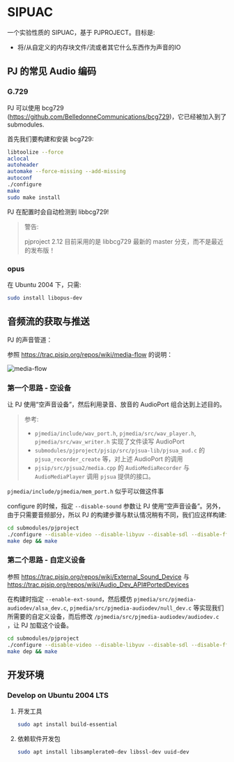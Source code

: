 # SIPUAC

一个实验性质的 SIPUAC，基于 PJPROJECT。目标是:

- 将/从自定义的内存块文件/流或者其它什么东西作为声音的IO

## PJ 的常见 Audio 编码

### G.729

PJ 可以使用 bcg729 (https://github.com/BelledonneCommunications/bcg729)，它已经被加入到了 submodules.

首先我们要构建和安装 bcg729:

```bash
libtoolize --force
aclocal
autoheader
automake --force-missing --add-missing
autoconf
./configure
make
sudo make install
```

PJ 在配置时会自动检测到 libbcg729!

> 警告:
>
> pjproject 2.12 目前采用的是 libbcg729 最新的 master 分支，而不是最近的发布版！

### opus

在 Ubuntu 2004 下，只需:

```bash
sudo install libopus-dev
```

## 音频流的获取与推送

PJ 的声音管道：

参照 <https://trac.pjsip.org/repos/wiki/media-flow> 的说明：

![media-flow](http://www.pjsip.org/images/media-flow.jpg)

### 第一个思路 - 空设备

让 PJ 使用“空声音设备”，然后利用录音、放音的 AudioPort 组合达到上述目的。

> 参考:
>
> - `pjmedia/include/wav_port.h`, `pjmedia/src/wav_player.h`, `pjmedia/src/wav_writer.h` 实现了文件读写 AudioPort
> - `submodules/pjproject/pjsip/src/pjsua-lib/pjsua_aud.c` 的 `pjsua_recorder_create` 等，对上述 AudioPort 的调用
> - `pjsip/src/pjsua2/media.cpp` 的 `AudioMediaRecorder` 与 `AudioMediaPlayer` 调用 `pjsua` 提供的接口。

`pjmedia/include/pjmedia/mem_port.h` 似乎可以做这件事

configure 的时候，指定 `--disable-sound` 参数让 PJ 使用“空声音设备”。另外，由于只需要音频部分，所以 PJ 的构建步骤与默认情况稍有不同，我们应这样构建:

```bash
cd submodules/pjproject
./configure --disable-video --disable-libyuv --disable-sdl --disable-ffmpeg --disable-v4l2 --disable-openh264 --disable-vpx --disable-ipp --disable-libwebrtc --disable-sound
make dep && make
```

### 第二个思路 - 自定义设备

参照 <https://trac.pjsip.org/repos/wiki/External_Sound_Device> 与 <https://trac.pjsip.org/repos/wiki/Audio_Dev_API#PortedDevices>

在构建时指定 `--enable-ext-sound`，然后模仿 `pjmedia/src/pjmedia-audiodev/alsa_dev.c`, `pjmedia/src/pjmedia-audiodev/null_dev.c` 等实现我们所需要的自定义设备，而后修改 `/pjmedia/src/pjmedia-audiodev/audiodev.c` ，让 PJ 加载这个设备。

```bash
cd submodules/pjproject
./configure --disable-video --disable-libyuv --disable-sdl --disable-ffmpeg --disable-v4l2 --disable-openh264 --disable-vpx --disable-ipp --disable-libwebrtc --enable-ext-sound
make dep && make
```

## 开发环境

### Develop on Ubuntu 2004 LTS

1. 开发工具

   ```bash
   sudo apt install build-essential
   ```

1. 依赖软件开发包

   ```bash
   sudo apt install libsamplerate0-dev libssl-dev uuid-dev
   ```
